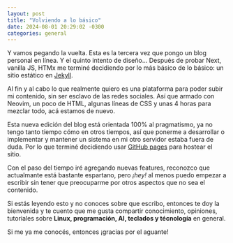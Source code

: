 ```yaml
---
layout: post
title: "Volviendo a lo básico"
date: 2024-08-01 20:29:02 -0300
categories: general
---
```


Y vamos pegando la vuelta. Esta es la tercera vez que pongo un blog
personal en línea. Y el quinto intento de diseño... Después de probar Next,
vanilla JS, HTMx me terminé decidiendo por lo más básico de lo básico: un sitio
estático en [Jekyll][jekyllrb].

Al fin y al cabo lo que realmente quiero es una plataforma para poder subir mi
contenido, sin ser esclavo de las redes sociales. Así que armado con Neovim,
un poco de HTML, algunas líneas de CSS y unas 4 horas para mezclar todo, acá
estamos de nuevo.

Esta nueva edición del blog está orientada 100% al pragmatismo, ya no tengo
tanto tiempo cómo en otros tiempos, así que ponerme a desarrollar o implementar
y mantener un sistema en mi otro servidor estaba fuera de duda. Por lo que
terminé decidiendo usar [GitHub pages][ghpages] para hostear el sitio.

Con el paso del tiempo iré agregando nuevas features, reconozco que actualmante
está bastante espartano, pero _¡hey!_ al menos puedo empezar a escribir sin tener
que preocuparme por otros aspectos que no sea el contenido.

Si estás leyendo esto y no conoces sobre que escribo, entonces te doy la
bienvenida y te cuento que me gusta compartir conocimiento, opiniones, tutoriales
sobre **Linux, programación, AI, teclados y técnología** en general.

Si me ya me conocés, entonces ¡gracias por el aguante!


[jekyllrb]: https://jekyllrb.com/
[ghpages]: https://pages.github.com
